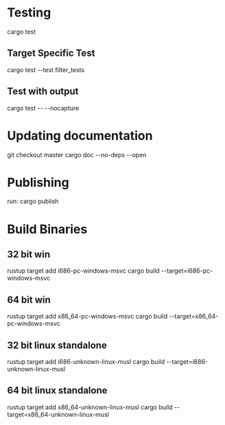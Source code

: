 # Testing

cargo test

## Target Specific Test

cargo test --test filter_tests

## Test with output 

cargo test -- --nocapture

# Updating documentation

git checkout master
cargo doc --no-deps --open

# Publishing

run: cargo publish

# Build Binaries

## 32 bit win
rustup target add i686-pc-windows-msvc 
cargo build --target=i686-pc-windows-msvc 

## 64 bit win
rustup target add x86_64-pc-windows-msvc 
cargo build --target=x86_64-pc-windows-msvc 

## 32 bit linux standalone
rustup target add i686-unknown-linux-musl 
cargo build --target=i686-unknown-linux-musl 

## 64 bit linux standalone
rustup target add x86_64-unknown-linux-musl 
cargo build --target=x86_64-unknown-linux-musl 